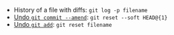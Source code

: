 - History of a file with diffs: `git log -p filename`
- [Undo `git commit --amend`](https://stackoverflow.com/q/1459150): `git reset --soft HEAD@{1}`
- [Undo `git add`](https://stackoverflow.com/q/348170): `git reset filename`
